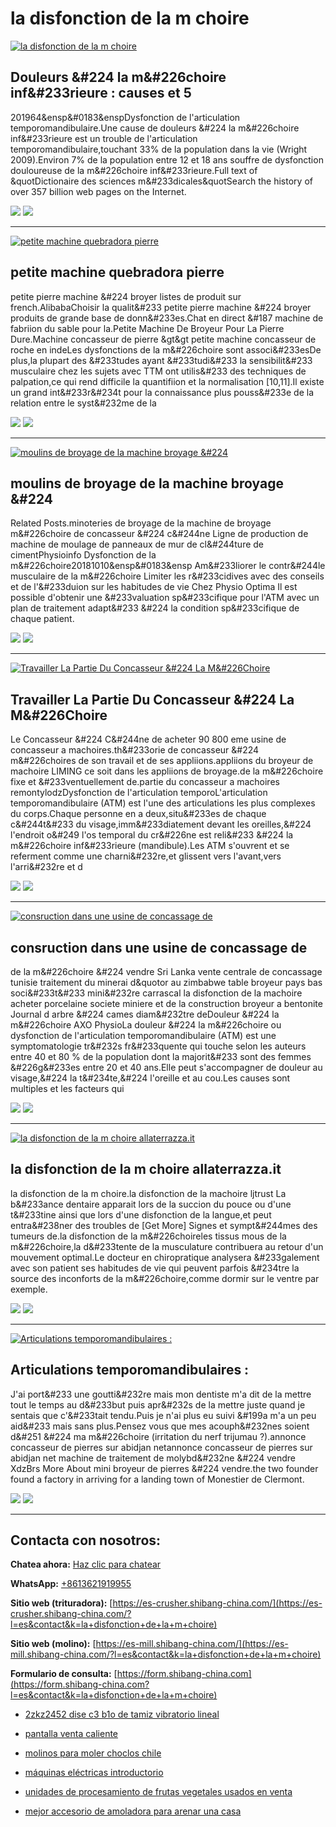 # la disfonction de la m choire

<a href="https://swt.shibang-china.com/?l=es&img&k=la+disfonction+de+la+m+choire" target="_blank">![la disfonction de la m choire](http://static.shibang-china.com/all-800x300/1032.jpg)</a>

## Douleurs &#224 la m&#226choire inf&#233rieure : causes et 5
201964&ensp&#0183&enspDysfonction de l'articulation temporomandibulaire.Une cause de douleurs &#224 la m&#226choire inf&#233rieure est un trouble de l'articulation temporomandibulaire,touchant 33% de la population dans la vie (Wright 2009).Environ 7% de la population entre 12 et 18 ans souffre de dysfonction douloureuse de la m&#226choire inf&#233rieure.Full text of &quotDictionaire des sciences m&#233dicales&quotSearch the history of over 357 billion web pages on the Internet.


<a href="https://whatsapp.shibangsoft.com/WhatsApp.php" target="_blank" title="WhatsApp">![](http://static.shibang-china.com/icon/whatsapp.png)</a> <a href="https://swt.shibang-china.com/?l=es&icon&k=la+disfonction+de+la+m+choire" target="_blank">![](http://static.shibang-china.com/icon/chat-es.png)</a>

---

<a href="https://swt.shibang-china.com/?l=es&img&k=la+disfonction+de+la+m+choire" target="_blank">![petite machine quebradora pierre](http://static.shibang-china.com/all-800x300/956.jpg)</a>

## petite machine quebradora pierre
petite pierre machine &#224 broyer listes de produit sur french.AlibabaChoisir la qualit&#233 petite pierre machine &#224 broyer produits de grande base de donn&#233es.Chat en direct &#187 machine de fabriion du sable pour la.Petite Machine De Broyeur Pour La Pierre Dure.Machine concasseur de pierre &gt&gt petite machine concasseur de roche en indeLes dysfonctions de la m&#226choire sont associ&#233esDe plus,la plupart des &#233tudes ayant &#233tudi&#233 la sensibilit&#233 musculaire chez les sujets avec TTM ont utilis&#233 des techniques de palpation,ce qui rend difficile la quantifiion et la normalisation [10,11].Il existe un grand int&#233r&#234t pour la connaissance plus pouss&#233e de la relation entre le syst&#232me de la


<a href="https://whatsapp.shibangsoft.com/WhatsApp.php" target="_blank" title="WhatsApp">![](http://static.shibang-china.com/icon/whatsapp.png)</a> <a href="https://swt.shibang-china.com/?l=es&icon&k=la+disfonction+de+la+m+choire" target="_blank">![](http://static.shibang-china.com/icon/chat-es.png)</a>

---

<a href="https://swt.shibang-china.com/?l=es&img&k=la+disfonction+de+la+m+choire" target="_blank">![moulins de broyage de la machine broyage &#224](http://static.shibang-china.com/all-800x300/1068.jpg)</a>

## moulins de broyage de la machine broyage &#224
Related Posts.minoteries de broyage de la machine de broyage m&#226choire de concasseur &#224 c&#244ne Ligne de production de machine de moulage de panneaux de mur de cl&#244ture de cimentPhysioinfo Dysfonction de la m&#226choire20181010&ensp&#0183&ensp Am&#233liorer le contr&#244le musculaire de la m&#226choire Limiter les r&#233cidives avec des conseils et de l'&#233duion sur les habitudes de vie Chez Physio Optima Il est possible d'obtenir une &#233valuation sp&#233cifique pour l'ATM avec un plan de traitement adapt&#233 &#224 la condition sp&#233cifique de chaque patient.


<a href="https://whatsapp.shibangsoft.com/WhatsApp.php" target="_blank" title="WhatsApp">![](http://static.shibang-china.com/icon/whatsapp.png)</a> <a href="https://swt.shibang-china.com/?l=es&icon&k=la+disfonction+de+la+m+choire" target="_blank">![](http://static.shibang-china.com/icon/chat-es.png)</a>

---

<a href="https://swt.shibang-china.com/?l=es&img&k=la+disfonction+de+la+m+choire" target="_blank">![Travailler La Partie Du Concasseur &#224 La M&#226Choire](http://static.shibang-china.com/all-800x300/653.jpg)</a>

## Travailler La Partie Du Concasseur &#224 La M&#226Choire
Le Concasseur &#224 C&#244ne de acheter 90 800 eme usine de concasseur a machoires.th&#233orie de concasseur &#224 m&#226choires de son travail et de ses appliions.appliions du broyeur de machoire LIMING ce soit dans les appliions de broyage.de la m&#226choire fixe et &#233ventuellement de.partie du concasseur a machoires remontylodzDysfonction de l'articulation temporoL'articulation temporomandibulaire (ATM) est l'une des articulations les plus complexes du corps.Chaque personne en a deux,situ&#233es de chaque c&#244t&#233 du visage,imm&#233diatement devant les oreilles,&#224 l'endroit o&#249 l'os temporal du cr&#226ne est reli&#233 &#224 la m&#226choire inf&#233rieure (mandibule).Les ATM s'ouvrent et se referment comme une charni&#232re,et glissent vers l'avant,vers l'arri&#232re et d


<a href="https://whatsapp.shibangsoft.com/WhatsApp.php" target="_blank" title="WhatsApp">![](http://static.shibang-china.com/icon/whatsapp.png)</a> <a href="https://swt.shibang-china.com/?l=es&icon&k=la+disfonction+de+la+m+choire" target="_blank">![](http://static.shibang-china.com/icon/chat-es.png)</a>

---

<a href="https://swt.shibang-china.com/?l=es&img&k=la+disfonction+de+la+m+choire" target="_blank">![consruction dans une usine de concassage de](http://static.shibang-china.com/all-800x300/714.jpg)</a>

## consruction dans une usine de concassage de
de la m&#226choire &#224 vendre Sri Lanka vente centrale de concassage tunisie traitement du minerai d&quotor au zimbabwe table broyeur pays bas soci&#233t&#233 mini&#232re carrascal la disfonction de la machoire acheter porcelaine societe miniere et de la construction broyeur a bentonite Journal d arbre &#224 cames diam&#232tre deDouleur &#224 la m&#226choire AXO PhysioLa douleur &#224 la m&#226choire ou dysfonction de l'articulation temporomandibulaire (ATM) est une symptomatologie tr&#232s fr&#233quente qui touche selon les auteurs entre 40 et 80 % de la population dont la majorit&#233 sont des femmes &#226g&#233es entre 20 et 40 ans.Elle peut s'accompagner de douleur au visage,&#224 la t&#234te,&#224 l'oreille et au cou.Les causes sont multiples et les facteurs qui


<a href="https://whatsapp.shibangsoft.com/WhatsApp.php" target="_blank" title="WhatsApp">![](http://static.shibang-china.com/icon/whatsapp.png)</a> <a href="https://swt.shibang-china.com/?l=es&icon&k=la+disfonction+de+la+m+choire" target="_blank">![](http://static.shibang-china.com/icon/chat-es.png)</a>

---

<a href="https://swt.shibang-china.com/?l=es&img&k=la+disfonction+de+la+m+choire" target="_blank">![la disfonction de la m choire allaterrazza.it](http://static.shibang-china.com/all-800x300/683.jpg)</a>

## la disfonction de la m choire allaterrazza.it
la disfonction de la m choire.la disfonction de la machoire ljtrust La b&#233ance dentaire apparait lors de la succion du pouce ou d'une t&#233tine ainsi que lors d'une disfonction de la langue,et peut entra&#238ner des troubles de [Get More] Signes et sympt&#244mes des tumeurs de.la disfonction de la m&#226choireles tissus mous de la m&#226choire,la d&#233tente de la musculature contribuera au retour d'un mouvement optimal.Le docteur en chiropratique analysera &#233galement avec son patient ses habitudes de vie qui peuvent parfois &#234tre la source des inconforts de la m&#226choire,comme dormir sur le ventre par exemple.


<a href="https://whatsapp.shibangsoft.com/WhatsApp.php" target="_blank" title="WhatsApp">![](http://static.shibang-china.com/icon/whatsapp.png)</a> <a href="https://swt.shibang-china.com/?l=es&icon&k=la+disfonction+de+la+m+choire" target="_blank">![](http://static.shibang-china.com/icon/chat-es.png)</a>

---

<a href="https://swt.shibang-china.com/?l=es&img&k=la+disfonction+de+la+m+choire" target="_blank">![Articulations temporomandibulaires :](http://static.shibang-china.com/all-800x300/890.jpg)</a>

## Articulations temporomandibulaires :
J'ai port&#233 une goutti&#232re mais mon dentiste m'a dit de la mettre tout le temps au d&#233but puis apr&#232s de la mettre juste quand je sentais que c'&#233tait tendu.Puis je n'ai plus eu suivi &#199a m'a un peu aid&#233 mais sans plus.Pensez vous que mes acouph&#232nes soient d&#251 &#224 ma m&#226choire (irritation du nerf trijumau ?).annonce concasseur de pierres sur abidjan netannonce concasseur de pierres sur abidjan net machine de traitement de molybd&#232ne &#224 vendre XdzBrs More About mini broyeur de pierres &#224 vendre.the two founder found a factory in arriving for a landing town of Monestier de Clermont.


<a href="https://whatsapp.shibangsoft.com/WhatsApp.php" target="_blank" title="WhatsApp">![](http://static.shibang-china.com/icon/whatsapp.png)</a> <a href="https://swt.shibang-china.com/?l=es&icon&k=la+disfonction+de+la+m+choire" target="_blank">![](http://static.shibang-china.com/icon/chat-es.png)</a>

---
## Contacta con nosotros:

**Chatea ahora:** [Haz clic para chatear](https://swt.shibang-china.com?l=es&contact&k=la+disfonction+de+la+m+choire)

**WhatsApp:**  [+8613621919955](https://whatsapp.shibangsoft.com/WhatsApp.php)

**Sitio web (trituradora):** [https://es-crusher.shibang-china.com/](https://es-crusher.shibang-china.com/?l=es&contact&k=la+disfonction+de+la+m+choire)

**Sitio web (molino):** [https://es-mill.shibang-china.com/](https://es-mill.shibang-china.com/?l=es&contact&k=la+disfonction+de+la+m+choire)

**Formulario de consulta:** [https://form.shibang-china.com](https://form.shibang-china.com?l=es&contact&k=la+disfonction+de+la+m+choire)

* [2zkz2452 dise c3 b1o de tamiz vibratorio lineal](../61/2zkz2452%20dise%20c3%20b1o%20de%20tamiz%20vibratorio%20lineal.md)

* [pantalla venta caliente](../54/pantalla%20venta%20caliente.md)

* [molinos para moler choclos chile](../52/molinos%20para%20moler%20choclos%20chile.md)

* [máquinas eléctricas introductorio](../51/m%C3%A1quinas%20el%C3%A9ctricas%20introductorio.md)

* [unidades de procesamiento de frutas vegetales usados en venta](../58/unidades%20de%20procesamiento%20de%20frutas%20vegetales%20usados%20en%20venta.md)

* [mejor accesorio de amoladora para arenar una casa](../63/mejor%20accesorio%20de%20amoladora%20para%20arenar%20una%20casa.md)